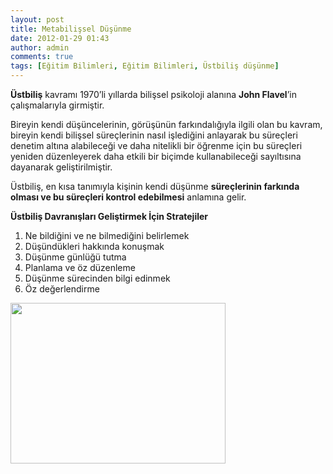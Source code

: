 ```yaml
---
layout: post
title: Metabilişsel Düşünme
date: 2012-01-29 01:43
author: admin
comments: true
tags: [Eğitim Bilimleri, Eğitim Bilimleri, Üstbiliş düşünme]
---
```

<strong>Üstbiliş</strong> kavramı 1970’li yıllarda bilişsel psikoloji alanına <strong>John Flavel</strong>’in çalışmalarıyla girmiştir.

Bireyin kendi düşüncelerinin, görüşünün farkındalığıyla ilgili olan bu kavram, bireyin kendi bilişsel süreçlerinin nasıl işlediğini anlayarak bu süreçleri denetim altına alabileceği ve daha nitelikli bir öğrenme için bu süreçleri yeniden düzenleyerek daha etkili bir biçimde kullanabileceği sayıltısına dayanarak geliştirilmiştir.

Üstbiliş, en kısa tanımıyla kişinin kendi düşünme <strong>süreçlerinin farkında olması ve bu süreçleri kontrol edebilmesi</strong> anlamına gelir.

<strong>Üstbiliş Davranışları Geliştirmek İçin Stratejiler</strong>
<ol>
	<li>Ne bildiğini ve ne bilmediğini belirlemek</li>
	<li>Düşündükleri hakkında konuşmak</li>
	<li>Düşünme günlüğü tutma</li>
	<li>Planlama ve öz düzenleme</li>
	<li>Düşünme sürecinden bilgi edinmek</li>
	<li>Öz değerlendirme</li>
</ol>
<a href="http://www.egitimvaktim.com/dosyalar/2012/01/metabilissel-dusunme.jpg"><img class="size-full wp-image-1971 alignnone" title="_metabilissel-dusunme" src="http://www.egitimvaktim.com/dosyalar/2012/01/metabilissel-dusunme.jpg" alt="" width="344" height="257" /></a>
